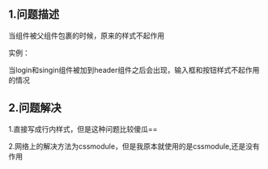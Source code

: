 ## 1.问题描述

当组件被父组件包裹的时候，原来的样式不起作用

实例：

当login和singin组件被加到header组件之后会出现，输入框和按钮样式不起作用的情况

## 2.问题解决

1.直接写成行内样式，但是这种问题比较傻瓜==

2.网络上的解决方法为cssmodule，但是我原本就使用的是cssmodule,还是没有作用
